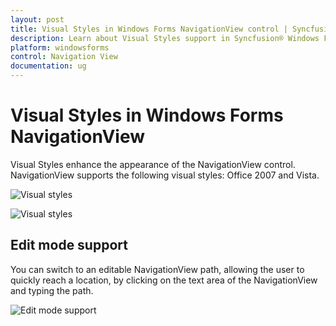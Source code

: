 ```yaml
---
layout: post
title: Visual Styles in Windows Forms NavigationView control | Syncfusion®
description: Learn about Visual Styles support in Syncfusion® Windows Forms NavigationView control and more details.
platform: windowsforms
control: Navigation View 
documentation: ug
---
```


# Visual Styles in Windows Forms NavigationView

Visual Styles enhance the appearance of the NavigationView control. NavigationView supports the following visual styles: Office 2007 and Vista.

![Visual styles](Visual-Styles_images/Visual-Styles_img1.jpeg)

![Visual styles](Visual-Styles_images/Visual-Styles_img2.jpeg)

## Edit mode support

You can switch to an editable NavigationView path, allowing the user to quickly reach a location, by clicking on the text area of the NavigationView and typing the path.

![Edit mode support](Visual-Styles_images/Visual-Styles_img3.jpeg)
